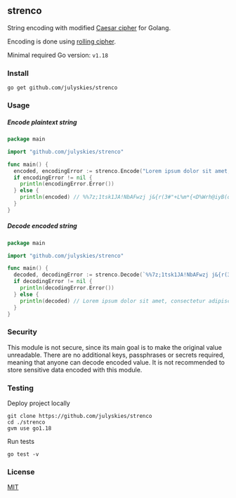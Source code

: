 ## strenco

String encoding with modified [Caesar cipher](https://en.wikipedia.org/wiki/Caesar_cipher) for Golang.

Encoding is done using [rolling cipher](http://www.thealmightyguru.com/Wiki/index.php?title=Rolling_cipher).

Minimal required Go version: `v1.18`

### Install

```shell script
go get github.com/julyskies/strenco
```

### Usage

##### Encode plaintext string

```go
package main

import "github.com/julyskies/strenco"

func main() {
  encoded, encodingError := strenco.Encode("Lorem ipsum dolor sit amet, consectetur adipiscing elit.")
  if encodingError != nil {
    println(encodingError.Error())
  } else {
    println(encoded) // %%7z;1tsk1JA!NbAFwzj j&{r(3#"+L%m*{<D%Wrh@iyB(qM!eG)>B/ox/%%
  }
}
```

##### Decode encoded string

```go
package main

import "github.com/julyskies/strenco"

func main() {
  decoded, decodingError := strenco.Decode(`%%7z;1tsk1JA!NbAFwzj j&{r(3#"+L%m*{<D%Wrh@iyB(qM!eG)>B/ox/%%`)
  if decodingError != nil {
    println(decodingError.Error())
  } else {
    println(decoded) // Lorem ipsum dolor sit amet, consectetur adipiscing elit.
  }
}
```

### Security

This module is not secure, since its main goal is to make the original value unreadable. There are no additional keys, passphrases or secrets required, meaning that anyone can decode encoded value. It is not recommended to store sensitive data encoded with this module.

### Testing

Deploy project locally

```shell script
git clone https://github.com/julyskies/strenco
cd ./strenco
gvm use go1.18
```

Run tests

```shell script
go test -v
```

### License

[MIT](./LICENSE.md)

